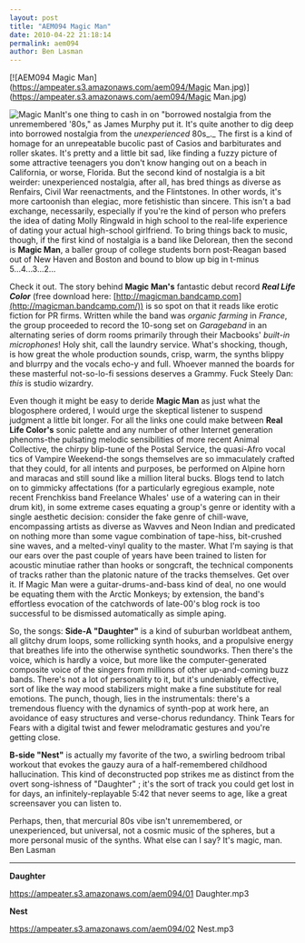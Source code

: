 ```yaml
---
layout: post
title: "AEM094 Magic Man"
date: 2010-04-22 21:18:14
permalink: aem094
author: Ben Lasman
---
```

[![AEM094 Magic Man](https://ampeater.s3.amazonaws.com/aem094/Magic Man.jpg)](https://ampeater.s3.amazonaws.com/aem094/Magic Man.jpg)

![Magic Man](http://ampeatermusic.com/wp-content/uploads/2010/04/Magic-Man.jpg "Magic Man")It's one thing to cash in on "borrowed nostalgia from the unremembered '80s," as James Murphy put it. It's quite another to dig deep into borrowed nostalgia from the _unexperienced_ 80s_._ The first is a kind of homage for an unrepeatable bucolic past of Casios and barbiturates and roller skates. It's pretty and a little bit sad, like finding a fuzzy picture of some attractive teenagers you don't know hanging out on a beach in California, or worse, Florida. But the second kind of nostalgia is a bit weirder: unexperienced nostalgia, after all, has bred things as diverse as Renfairs, Civil War reenactments, and the Flintstones. In other words, it's more cartoonish than elegiac, more fetishistic than sincere. This isn't a bad exchange, necessarily, especially if you're the kind of person who prefers the idea of dating Molly Ringwald in high school to the real-life experience of dating your actual high-school girlfriend. To bring things back to music, though, if the first kind of nostalgia is a band like Delorean, then the second is **Magic Man**, a baller group of college students born post-Reagan based out of New Haven and Boston and bound to blow up big in t-minus 5...4...3...2...

<!-- more -->

Check it out. The story behind **Magic Man's** fantastic debut record _**Real Life Color**_ (free download here: [http://magicman.bandcamp.com](http://magicman.bandcamp.com/)) is so spot on that it reads like erotic fiction for PR firms. Written while the band was _organic farming_ in _France_, the group proceeded to record the 10-song set on _Garageband_ in an alternating series of dorm rooms primarily through their Macbooks' _built-in microphones_! Holy shit, call the laundry service. What's shocking, though, is how great the whole production sounds, crisp, warm, the synths blippy and blurrpy and the vocals echo-y and full. Whoever manned the boards for these masterful not-so-lo-fi sessions deserves a Grammy. Fuck Steely Dan: _this_ is studio wizardry.

Even though it might be easy to deride **Magic Man** as just what the blogosphere ordered, I would urge the skeptical listener to suspend judgment a little bit longer. For all the links one could make between **Real Life Color's** sonic palette and any number of other Internet generation phenoms-the pulsating melodic sensibilities of more recent Animal Collective, the chirpy blip-tune of the Postal Service, the quasi-Afro vocal tics of Vampire Weekend-the songs themselves are so immaculately crafted that they could, for all intents and purposes, be performed on Alpine horn and maracas and still sound like a million literal bucks. Blogs tend to latch on to gimmicky affectations (for a particularly egregious example, note recent Frenchkiss band Freelance Whales' use of a watering can in their drum kit), in some extreme cases equating a group's genre or identity with a single aesthetic decision: consider the fake genre of chill-wave, encompassing artists as diverse as Wavves and Neon Indian and predicated on nothing more than some vague combination of tape-hiss, bit-crushed sine waves, and a melted-vinyl quality to the master. What I'm saying is that our ears over the past couple of years have been trained to listen for acoustic minutiae rather than hooks or songcraft, the technical components of tracks rather than the platonic nature of the tracks themselves. Get over it. If Magic Man were a guitar-drums-and-bass kind of deal, no one would be equating them with the Arctic Monkeys; by extension, the band's effortless evocation of the catchwords of late-00's blog rock is too successful to be dismissed automatically as simple aping.

So, the songs: **Side-A "Daughter"** is a kind of suburban worldbeat anthem, all glitchy drum loops, some rollicking synth hooks, and a propulsive energy that breathes life into the otherwise synthetic soundworks. Then there's the voice, which is hardly a voice, but more like the computer-generated composite voice of the singers from millions of other up-and-coming buzz bands. There's not a lot of personality to it, but it's undeniably effective, sort of like the way mood stabilizers might make a fine substitute for real emotions. The punch, though, lies in the instrumentals: there's a tremendous fluency with the dynamics of synth-pop at work here, an avoidance of easy structures and verse-chorus redundancy. Think Tears for Fears with a digital twist and fewer melodramatic gestures and you're getting close.

**B-side "Nest"** is actually my favorite of the two, a swirling bedroom tribal workout that evokes the gauzy aura of a half-remembered childhood hallucination. This kind of deconstructed pop strikes me as distinct from the overt song-ishness of "Daughter" ; it's the sort of track you could get lost in for days, an infinitely-replayable 5:42 that never seems to age, like a great screensaver you can listen to.

Perhaps, then, that mercurial 80s vibe isn't unremembered, or unexperienced, but universal, not a cosmic music of the spheres, but a more personal music of the synths. What else can I say? It's magic, man. Ben Lasman

---

**Daughter**

https://ampeater.s3.amazonaws.com/aem094/01 Daughter.mp3

**Nest**

https://ampeater.s3.amazonaws.com/aem094/02 Nest.mp3

